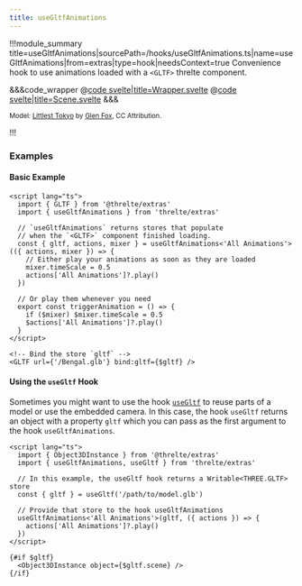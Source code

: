 ```yaml
---
title: useGltfAnimations
---
```


<script lang="ts">
import Wrapper from '$examples/use-gltf-animations/Wrapper.svelte'
</script>

!!!module_summary title=useGltfAnimations|sourcePath=/hooks/useGltfAnimations.ts|name=useGltfAnimations|from=extras|type=hook|needsContext=true
Convenience hook to use animations loaded with a `<GLTF>` threlte component.

<ExampleWrapper>
  <Wrapper />
</ExampleWrapper>

&&&code_wrapper
@[code svelte|title=Wrapper.svelte](../../examples/use-gltf-animations/Wrapper.svelte)
@[code svelte|title=Scene.svelte](../../examples/use-gltf-animations/Scene.svelte)
&&&

<small>Model: [Littlest Tokyo](https://artstation.com/artwork/1AGwX) by [Glen Fox](https://artstation.com/glenatron), CC Attribution.</small>

!!!

### Examples <!-- omit in toc -->

#### Basic Example

```svelte
<script lang="ts">
  import { GLTF } from '@threlte/extras'
  import { useGltfAnimations } from 'threlte/extras'

  // `useGltfAnimations` returns stores that populate
  // when the `<GLTF>` component finished loading.
  const { gltf, actions, mixer } = useGltfAnimations<'All Animations'>(({ actions, mixer }) => {
    // Either play your animations as soon as they are loaded
    mixer.timeScale = 0.5
    actions['All Animations']?.play()
  })

  // Or play them whenever you need
  export const triggerAnimation = () => {
    if ($mixer) $mixer.timeScale = 0.5
    $actions['All Animations']?.play()
  }
</script>

<!-- Bind the store `gltf` -->
<GLTF url={'/Bengal.glb'} bind:gltf={$gltf} />
```

#### Using the `useGltf` Hook

Sometimes you might want to use the hook [`useGltf`](/extras/use-gltf) to reuse parts of a model or use the embedded camera. In this case, the hook `useGltf` returns an object with a property `gltf` which you can pass as the first argument to the hook `useGltfAnimations`.

```svelte
<script lang="ts">
  import { Object3DInstance } from '@threlte/extras'
  import { useGltfAnimations, useGltf } from 'threlte/extras'

  // In this example, the useGltf hook returns a Writable<THREE.GLTF> store
  const { gltf } = useGltf('/path/to/model.glb')

  // Provide that store to the hook useGltfAnimations
  useGltfAnimations<'All Animations'>(gltf, ({ actions }) => {
    actions['All Animations']?.play()
  })
</script>

{#if $gltf}
  <Object3DInstance object={$gltf.scene} />
{/if}
```
